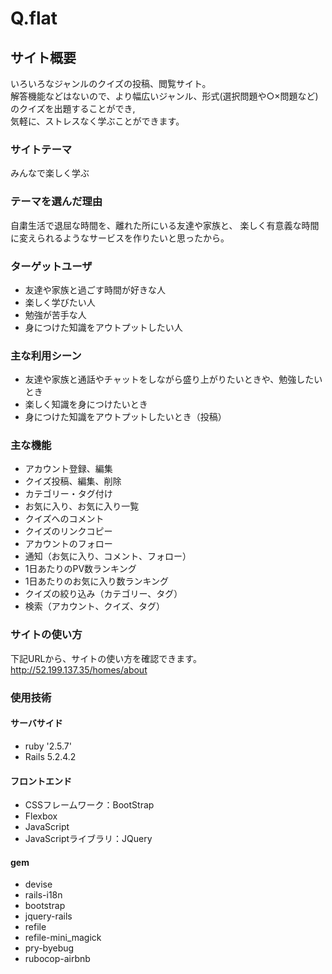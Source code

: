 # Q.flat

## サイト概要
いろいろなジャンルのクイズの投稿、閲覧サイト。  
解答機能などはないので、より幅広いジャンル、形式(選択問題や○×問題など)のクイズを出題することができ,  
気軽に、ストレスなく学ぶことができます。

### サイトテーマ
みんなで楽しく学ぶ

### テーマを選んだ理由
自粛生活で退屈な時間を、離れた所にいる友達や家族と、
楽しく有意義な時間に変えられるようなサービスを作りたいと思ったから。

### ターゲットユーザ
* 友達や家族と過ごす時間が好きな人
* 楽しく学びたい人
* 勉強が苦手な人
* 身につけた知識をアウトプットしたい人

### 主な利用シーン
* 友達や家族と通話やチャットをしながら盛り上がりたいときや、勉強したいとき
* 楽しく知識を身につけたいとき
* 身につけた知識をアウトプットしたいとき（投稿）

### 主な機能
* アカウント登録、編集
* クイズ投稿、編集、削除
* カテゴリー・タグ付け
* お気に入り、お気に入り一覧
* クイズへのコメント
* クイズのリンクコピー
* アカウントのフォロー
* 通知（お気に入り、コメント、フォロー）
* 1日あたりのPV数ランキング
* 1日あたりのお気に入り数ランキング
* クイズの絞り込み（カテゴリー、タグ）
* 検索（アカウント、クイズ、タグ）

### サイトの使い方
下記URLから、サイトの使い方を確認できます。
http://52.199.137.35/homes/about

### 使用技術
#### サーバサイド
* ruby '2.5.7'
* Rails 5.2.4.2

#### フロントエンド
* CSSフレームワーク：BootStrap
* Flexbox
* JavaScript
* JavaScriptライブラリ：JQuery

#### gem
* devise
* rails-i18n
* bootstrap
* jquery-rails
* refile
* refile-mini_magick
* pry-byebug
* rubocop-airbnb
